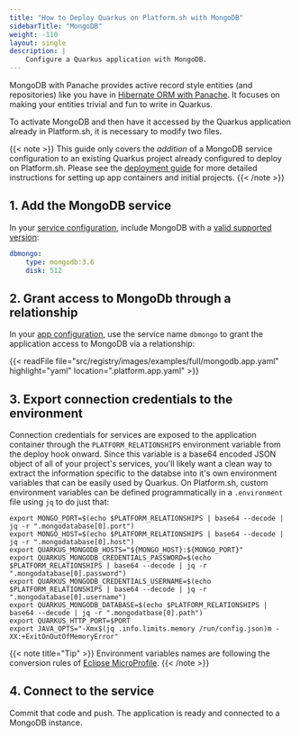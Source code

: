 ```yaml
---
title: "How to Deploy Quarkus on Platform.sh with MongoDB"
sidebarTitle: "MongoDB"
weight: -110
layout: single
description: |
    Configure a Quarkus application with MongoDB.
---
```


MongoDB with Panache provides active record style entities (and repositories) like you have in [Hibernate ORM with Panache](https://quarkus.io/guides/hibernate-orm-panache). It focuses on making your entities trivial and fun to write in Quarkus.

To activate MongoDB and then have it accessed by the Quarkus application already in Platform.sh, it is necessary to modify two files. 

{{< note >}}
This guide only covers the *addition* of a MongoDB service configuration to an existing Quarkus project already configured to deploy on Platform.sh. Please see the [deployment guide](/guides/quarkus/deploy/_index.md) for more detailed instructions for setting up app containers and initial projects. 
{{< /note >}}

## 1. Add the MongoDB service

In your [service configuration](../../configuration/services/_index.md), include MongoDB with a [valid supported version](/configuration/services/mongodb.md):

```yaml
dbmongo:
    type: mongodb:3.6
    disk: 512
```

## 2. Grant access to MongoDb through a relationship

In your [app configuration](../../configuration/app/app-reference.md), use the service name `dbmongo` to grant the application access to MongoDB via a relationship:

{{< readFile file="src/registry/images/examples/full/mongodb.app.yaml" highlight="yaml" location=".platform.app.yaml" >}}

## 3. Export connection credentials to the environment

Connection credentials for services are exposed to the application container through the `PLATFORM_RELATIONSHIPS` environment variable from the deploy hook onward. Since this variable is a base64 encoded JSON object of all of your project's services, you'll likely want a clean way to extract the information specific to the databse into it's own environment variables that can be easily used by Quarkus. On Platform.sh, custom environment variables can be defined programmatically in a `.environment` file using `jq` to do just that:

```text
export MONGO_PORT=$(echo $PLATFORM_RELATIONSHIPS | base64 --decode | jq -r ".mongodatabase[0].port")
export MONGO_HOST=$(echo $PLATFORM_RELATIONSHIPS | base64 --decode | jq -r ".mongodatabase[0].host")
export QUARKUS_MONGODB_HOSTS="${MONGO_HOST}:${MONGO_PORT}"
export QUARKUS_MONGODB_CREDENTIALS_PASSWORD=$(echo $PLATFORM_RELATIONSHIPS | base64 --decode | jq -r ".mongodatabase[0].password")
export QUARKUS_MONGODB_CREDENTIALS_USERNAME=$(echo $PLATFORM_RELATIONSHIPS | base64 --decode | jq -r ".mongodatabase[0].username")
export QUARKUS_MONGODB_DATABASE=$(echo $PLATFORM_RELATIONSHIPS | base64 --decode | jq -r ".mongodatbase[0].path")
export QUARKUS_HTTP_PORT=$PORT
export JAVA_OPTS="-Xmx$(jq .info.limits.memory /run/config.json)m -XX:+ExitOnOutOfMemoryError"
```

{{< note title="Tip" >}}
Environment variables names are following the conversion rules of [Eclipse MicroProfile](https://github.com/eclipse/microprofile-config/blob/master/spec/src/main/asciidoc/configsources.asciidoc#user-content-default-configsources).
{{< /note >}}

## 4. Connect to the service

Commit that code and push. The application is ready and connected to a MongoDB instance.

